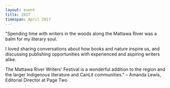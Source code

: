 ```yaml
---
layout: event
title: 2017
timespan: April 2017
---
```


"Spending time with writers in the woods along the Mattawa River was a balm for my literary soul. 

I loved sharing conversations about how books and nature inspire us, and discussing publishing opportunities with experienced and aspiring writers alike. 

The Mattawa River Writers' Festival is a wonderful addition to the region and the larger Indigenous literature and CanLit communities." – Amanda Lewis, Editorial Director at Page Two 